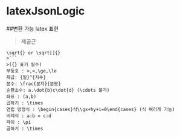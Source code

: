# latexJsonLogic

##변환 가능 latex 표현

> 제곱근 
```
\sqrt{} or \sqrt[]{}
>```
>({} 표기 필수)
부등호 : >,<,\ge,\le
제곱: {밑}^{지수}
분수: \frac{분자}{분모}
순환소수: a.\dot{b}c\dot{d} (\cdots 불가)
좌표 : (a,b)
곱하기 : \times
연립 방정식 : \begin{cases}식\\gx+hy+i=0\end{cases} (식 여러개 가능)
비례식 : a:b = c:d
파이 : \pi
곱하기 : \times
